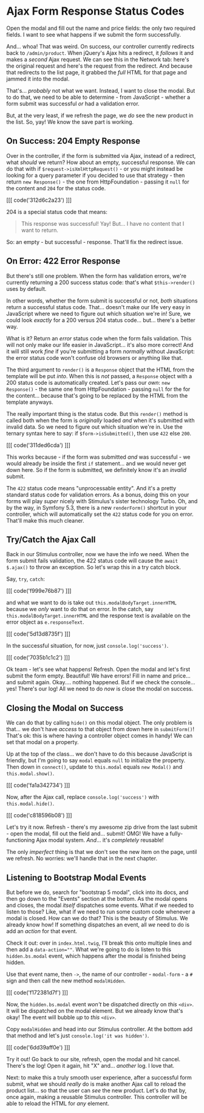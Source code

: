 # Ajax Form Response Status Codes

Open the modal and fill out the name and price fields: the only two required fields.
I want to see what happens if we submit the form successfully.

And... whoa! That was weird. On success, our controller currently redirects back
to `/admin/product`. When jQuery's Ajax hits a redirect, it *follows* it and makes
a *second* Ajax request. We can see this in the Network tab: here's the original
request and here's the request from the redirect. And because that redirects to
the list page, it grabbed the *full* HTML for that page and jammed it into the modal.

That's... *probably* not what we want. Instead, I want to close the modal. But to
do that, we need to be able to determine - from JavaScript - whether a form submit
was successful *or* had a validation error.

But, at the very least, if we refresh the page, we *do* see the new product in
the list. So, yay! We know the save part is working.

## On Success: 204 Empty Response

Over in the controller, if the form is submitted via Ajax, instead of a redirect,
what *should* we return? How about an empty, successful response. We can do that
with if `$request->isXmlHttpRequest()` - or you might instead be looking for a
query parameter if you decided to use that strategy - then return
`new Response()` - the one from HttpFoundation - passing it `null` for the
content and `204` for the status code.

[[[ code('312d6c2a23') ]]]

204 is a special status code that means:

> This response was successful! Yay! But... I have no content that I want to return.

So: an empty - but successful - response. That'll fix the redirect issue.

## On Error: 422 Error Response

But there's still one problem. When the form has validation errors, we're
currently returning a 200 success status code: that's what `$this->render()`
uses by default.

In other words, whether the form submit is successful or not, *both* situations
return a successful status code. That... doesn't make our life very easy in JavaScript
where we need to figure out which situation we're in! Sure, we could look *exactly*
for a 200 versus 204 status code... but... there's a better way.

What is it? Return an *error* status code when the form fails validation. This will
not only make our life easier in JavaScript... it's also more correct! And it will
still work *fine* if you're submitting a form *normally* without JavaScript: the
error status code won't confuse old browsers or anything like that.

The third argument to `render()` is a `Response` object that the HTML from the
template will be put *into*. When this is *not* passed, a `Response` object with
a 200 status code is automatically created. Let's pass our *own*:
`new Response()` - the same one from HttpFoundation - passing `null` for the
for the content... because that's going to be replaced by the HTML from the template
anyways.

The really important thing is the status code. But this `render()` method
is called both when the form is *originally* loaded *and* when it's submitted with
invalid data. So we need to figure out which situation we're in. Use the ternary
syntax here to say: if `$form->isSubmitted()`, then use `422` else `200`.

[[[ code('311ded6cda') ]]]

This works because - if the form was submitted *and* was successful - we would already
be inside the first `if` statement... and we would never get down here. So if the
form is submitted, we definitely know it's an *invalid* submit.

The `422` status code means "unprocessable entity". And it's a pretty standard
status code for validation errors. As a bonus, doing this on your forms will play
*super* nicely with Stimulus's sister technology Turbo. Oh, and by the way, in
Symfony 5.3, there is a new `renderForm()` shortcut in your controller, which will
automatically set the `422` status code for you on error. That'll make this much
cleaner.

## Try/Catch the Ajax Call

Back in our Stimulus controller, now we have the info we need. When the form
submit fails validation, the 422 status code will cause the `await $.ajax()`
to throw an exception. So let's wrap this in a try catch block.

Say, `try`, `catch`:

[[[ code('f999e76b87') ]]]

and what we want to do is take out
`this.modalBodyTarget.innerHTML` because we *only* want to do that on error. In
the catch, say `this.modalBodyTarget.innerHTML` and the response text is available
on the error object as `e.responseText`.

[[[ code('5d13d8735f') ]]]

In the successful situation, for now, just `console.log('success')`.

[[[ code('7035b1c1c2') ]]]

Ok team - let's see what happens! Refresh. Open the modal and let's first submit
the form empty. Beautiful! We have errors! Fill in name and price... and submit
again. Okay.... nothing happened. But if we check the console... yes! There's our
log! All we need to do *now* is close the modal on success.

## Closing the Modal on Success

We can do that by calling `hide()` on this modal object. The only problem is that...
we don't have *access* to that object from down here in `submitForm()`! That's ok:
this is where having a controller object comes in handy! We can set that modal on
a property.

Up at the top of the class... we don't have to do this because JavaScript is friendly,
but I'm going to say `modal` equals `null` to initialize the property. Then down
in `connect()`, update to `this.modal` equals `new Modal()` and
`this.modal.show()`.

[[[ code('fa1a342734') ]]]

Now, after the Ajax call, replace `console.log('success')` with
`this.modal.hide()`.

[[[ code('c818596b08') ]]]

Let's try it now. Refresh - there's my awesome zip drive from the last submit - open
the modal, fill out the field and... submit! OMG! We have a fully-functioning
Ajax modal system. *And*... it's *completely* reusable!

The only *imperfect* thing is that we don't see the new item on the page, until
we refresh. No worries: we'll handle that in the next chapter.

## Listening to Bootstrap Modal Events

But before we do, search for "bootstrap 5 modal", click into its docs, and then go
down to the "Events" section at the bottom. As the modal opens and closes, the
modal *itself* dispatches some events. What if we needed to listen to those? Like,
what if we need to run some custom code whenever a modal is closed. How can we do
that? This is the beauty of Stimulus. We already know how! If something dispatches
an event, all *we* need to do is add an *action* for that event.

Check it out: over in `index.html.twig`, I'll break this
onto multiple lines and then add a `data-action=""`. What we're going to do is listen
to this `hidden.bs.modal` event, which happens after the modal is finished being
hidden.

Use that event name, then `->`, the name of our controller - `modal-form` - a
`#` sign and then call the new method `modalHidden`.

[[[ code('f172381d7f') ]]]

Now, the `hidden.bs.modal` event *won't* be dispatched directly on *this*
`<div>`. It will be dispatched on the modal element. But we already know that's okay!
The event will bubble *up* to *this* `<div>`.

Copy `modalHidden` and head into our Stimulus controller. At the bottom add that
method and let's just `console.log('it was hidden')`.

[[[ code('6dd39aff0e') ]]]

Try it out! Go back to our site, refresh, open the modal and hit cancel. There's
the log! Open it again, hit "X" and... *another* log. I love that.

Next: to make this a truly smooth user experience, after a successful form
submit, what we should *really* do is make another Ajax call to reload the product
list... so that the user can *see* the new product. Let's do that by, once again,
making a reusable Stimulus controller. This controller will be able to reload the
HTML for *any* element.

